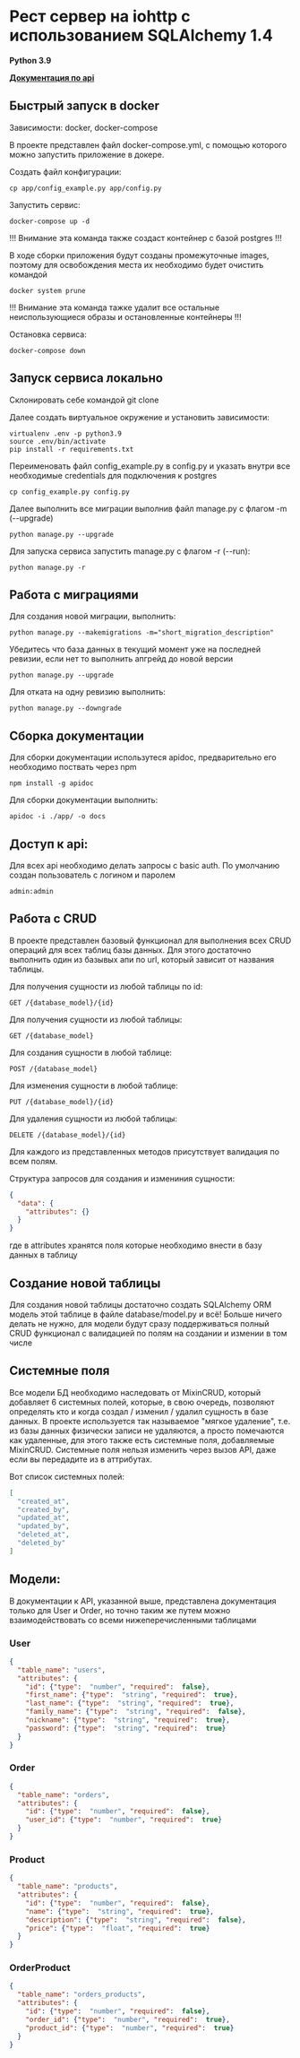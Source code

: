 # Рест сервер на iohttp с использованием SQLAlchemy 1.4

**Python 3.9**

[**Документация по api**](https://bparshintsev.github.io/aiohttp-server/)

## Быстрый запуск в docker

Зависимости: docker, docker-compose

В проекте представлен файл docker-compose.yml, с помощью которого можно
запустить приложение в докере. 

Создать файл конфигурации:

```shell
cp app/config_example.py app/config.py
```

Запустить сервис:
```shell
docker-compose up -d
```
!!! Внимание эта команда также создаст контейнер с базой postgres !!!

В ходе сборки приложения будут созданы промежуточные images, поэтому для освобождения места их необходимо будет очистить командой
```shell
docker system prune
```
!!! Внимание эта команда тажке удалит все остальные неиспользующиеся образы и остановленные контейнеры !!!

Остановка сервиса:
```shell
docker-compose down
```

## Запуск сервиса локально

Склонировать себе командой git clone

Далее создать виртуальное окружение и установить зависимости:


```shell
virtualenv .env -p python3.9
source .env/bin/activate
pip install -r requirements.txt
```

Переименовать файл config_example.py в config.py и указать внутри все необходимые credentials для подключения к postgres

```shell
cp config_example.py config.py
```

Далее выполнить все миграции выполнив файл manage.py  с флагом -m (--upgrade)


```shell
python manage.py --upgrade
```

Для запуска сервиса запустить manage.py с флагом -r (--run):

```shell
python manage.py -r
```


## Работа с миграциями

Для создания новой миграции, выполнить:
```shell
python manage.py --makemigrations -m="short_migration_description"
```

Убедитесь что база данных в текущий момент уже на последней ревизии, если нет то выполнить апгрейд до новой версии
```shell
python manage.py --upgrade
```

Для отката на одну ревизию выполнить:
```shell
python manage.py --downgrade
```

## Сборка документации
Для сборки документации использутеся apidoc, предварительно его необходимо поствать через npm
```shell
npm install -g apidoc
```
Для сборки документации выполнить:
```shell
apidoc -i ./app/ -o docs
```

## Доступ к api:

Для всех api необходимо делать запросы с basic auth. 
По умолчанию создан пользователь с логином и паролем
```shell
admin:admin
```

## Работа с CRUD
В проекте представлен базовый функционал для выполнения всех CRUD операций для всех таблиц базы данных.
Для этого достаточно выполнить один из базывых апи по url, который зависит от названия таблицы.

Для получения сущности из любой таблицы по id:
```
GET /{database_model}/{id}
```

Для получения сущности из любой таблицы:
```
GET /{database_model}
```

Для создания сущности в любой таблице:
```
POST /{database_model}
```

Для изменения сущности в любой таблице:
```
PUT /{database_model}/{id}
```

Для удаления сущности из любой таблицы:
```
DELETE /{database_model}/{id}
```

Для каждого из представленных методов присутствует валидация по всем полям.

Структура запросов для создания и измениния сущности:
```json
{
  "data": {
    "attributes": {}
  }
}
```
где в attributes хранятся поля которые необходимо внести в базу данных в таблицу

## Создание новой таблицы
Для создания новой таблицы достаточно создать SQLAlchemy ORM модель этой таблице в файле
database/model.py и всё! Больше ничего делать не нужно, для модели будут сразу поддерживаться
полный CRUD функционал с валидацией по полям на создании и измении в том числе

## Системные поля
Все модели БД необходимо наследовать от MixinCRUD, который добавляет 6 системных полей, которые, в свою очередь, 
позволяют определять кто и когда создал / изменил / удалил сущность в базе данных. В проекте используется так называемое
"мягкое удаление", т.е. из базы данных физически записи не удаляются, а просто помечаются как удаленные, для этого
также есть системные поля, добавляемые MixinCRUD. Системные поля нельзя изменить через вызов API, даже если вы
передадите из в аттрибутах.

Вот список системных полей:
```json
[
  "created_at",
  "created_by",
  "updated_at",
  "updated_by",
  "deleted_at",
  "deleted_by"
]
```

## Модели:

В документации к API, указанной выше, представлена документация только для User и Order, 
но точно таким же путем можно взаимодействовать со всеми нижеперечисленными 
таблицами

### User
```json
{
  "table_name": "users",
  "attributes": {
    "id": {"type":  "number", "required":  false},
    "first_name": {"type":  "string", "required":  true},
    "last_name": {"type":  "string", "required":  true},
    "family_name": {"type":  "string", "required":  false},
    "nickname": {"type":  "string", "required":  true},
    "password": {"type":  "string", "required":  true}
  }
}
```
### Order
```json
{
  "table_name": "orders",
  "attributes": {
    "id": {"type":  "number", "required":  false},
    "user_id": {"type":  "number", "required":  true}
  }
}
```

### Product
```json
{
  "table_name": "products",
  "attributes": {
    "id": {"type":  "number", "required":  false},
    "name": {"type":  "string", "required":  true},
    "description": {"type":  "string", "required":  false},
    "price": {"type":  "float", "required":  true}
  }
}
```

### OrderProduct
```json
{
  "table_name": "orders_products",
  "attributes": {
    "id": {"type":  "number", "required":  false},
    "order_id": {"type":  "number", "required":  true},
    "product_id": {"type":  "number", "required":  true}
  }
}
```
